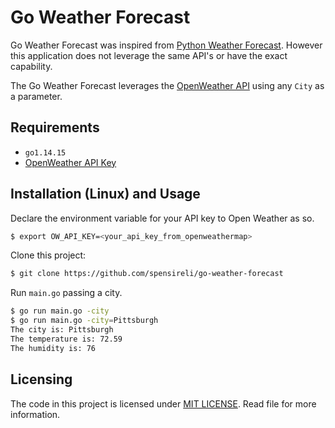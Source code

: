 # Go Weather Forecast

Go Weather Forecast was inspired from [Python Weather Forecast](https://github.com/gonzaloplaza/python-weather-forecast). However this application does not leverage the same API's or have the exact capability. 

The Go Weather Forecast leverages the [OpenWeather API](https://openweathermap.org/current) using any `City` as a parameter. 

## Requirements

- `go1.14.15`
- [OpenWeather API Key](https://openweathermap.org/)

## Installation (Linux) and Usage
Declare the environment variable for your API key to Open Weather as so.

```bash
$ export OW_API_KEY=<your_api_key_from_openweathermap>
```
Clone this project:
```bash
$ git clone https://github.com/spensireli/go-weather-forecast
```

Run `main.go` passing a city.

```bash
$ go run main.go -city 
$ go run main.go -city=Pittsburgh
The city is: Pittsburgh 
The temperature is: 72.59 
The humidity is: 76 
```

## Licensing

The code in this project is licensed under [MIT LICENSE](https://github.com/spensireli/go-weather-forecast/blob/master/LICENSE). Read file for more information.
